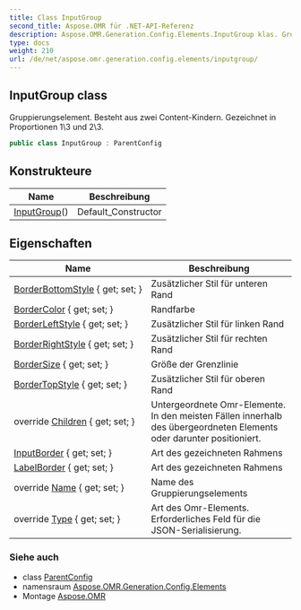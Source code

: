 ```yaml
---
title: Class InputGroup
second_title: Aspose.OMR für .NET-API-Referenz
description: Aspose.OMR.Generation.Config.Elements.InputGroup klas. Gruppierungselement. Besteht aus zwei ContentKindern. Gezeichnet in Proportionen 13 und 23.
type: docs
weight: 210
url: /de/net/aspose.omr.generation.config.elements/inputgroup/
---
```

## InputGroup class

Gruppierungselement. Besteht aus zwei Content-Kindern. Gezeichnet in Proportionen 1\3 und 2\3.

```csharp
public class InputGroup : ParentConfig
```

## Konstrukteure

| Name | Beschreibung |
| --- | --- |
| [InputGroup](inputgroup/)() | Default_Constructor |

## Eigenschaften

| Name | Beschreibung |
| --- | --- |
| [BorderBottomStyle](../../aspose.omr.generation.config.elements/inputgroup/borderbottomstyle/) { get; set; } | Zusätzlicher Stil für unteren Rand |
| [BorderColor](../../aspose.omr.generation.config.elements/inputgroup/bordercolor/) { get; set; } | Randfarbe |
| [BorderLeftStyle](../../aspose.omr.generation.config.elements/inputgroup/borderleftstyle/) { get; set; } | Zusätzlicher Stil für linken Rand |
| [BorderRightStyle](../../aspose.omr.generation.config.elements/inputgroup/borderrightstyle/) { get; set; } | Zusätzlicher Stil für rechten Rand |
| [BorderSize](../../aspose.omr.generation.config.elements/inputgroup/bordersize/) { get; set; } | Größe der Grenzlinie |
| [BorderTopStyle](../../aspose.omr.generation.config.elements/inputgroup/bordertopstyle/) { get; set; } | Zusätzlicher Stil für oberen Rand |
| override [Children](../../aspose.omr.generation.config.elements/inputgroup/children/) { get; set; } | Untergeordnete Omr-Elemente. In den meisten Fällen innerhalb des übergeordneten Elements oder darunter positioniert. |
| [InputBorder](../../aspose.omr.generation.config.elements/inputgroup/inputborder/) { get; set; } | Art des gezeichneten Rahmens |
| [LabelBorder](../../aspose.omr.generation.config.elements/inputgroup/labelborder/) { get; set; } | Art des gezeichneten Rahmens |
| override [Name](../../aspose.omr.generation.config.elements/inputgroup/name/) { get; set; } | Name des Gruppierungselements |
| override [Type](../../aspose.omr.generation.config.elements/inputgroup/type/) { get; set; } | Art des Omr-Elements. Erforderliches Feld für die JSON-Serialisierung. |

### Siehe auch

* class [ParentConfig](../../aspose.omr.generation.config/parentconfig/)
* namensraum [Aspose.OMR.Generation.Config.Elements](../../aspose.omr.generation.config.elements/)
* Montage [Aspose.OMR](../../)


